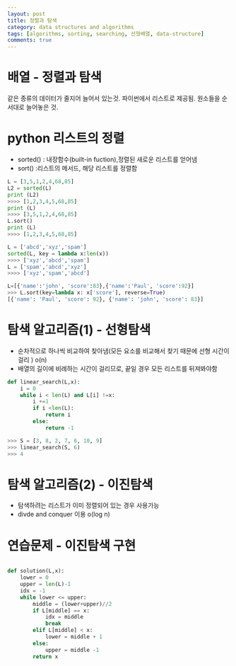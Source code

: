 ```yaml
---
layout: post
title: 정렬과 탐색
category: data structures and algorithms
tags: [algorithms, sorting, searching, 선형배열, data-structure]
comments: true
---
```


# 배열 - 정렬과 탐색
같은 종류의 데이터가 줄지어 늘어서 있는것. 파이썬에서 리스트로 제공됨. 원소들을 순서대로 늘어놓은 것. 


# python 리스트의 정렬
- sorted() : 내장함수(built-in fuction),정렬된 새로운 리스트를 얻어냄
- sort() :리스트의 메서드, 해당 리스트를 정렬함

```python
L = [3,5,1,2,4,68,85]
L2 = sorted(L)
print (L2) 
>>>> [1,2,3,4,5,68,85]
print (L)
>>>> [3,5,1,2,4,68,85]
L.sort()
print (L) 
>>>> [1,2,3,4,5,68,85]

L = ['abcd','xyz','spam']
sorted(L, key = lambda x:len(x))
>>>> ['xyz','abcd','spam']
L = ['spam','abcd','xyz']
>>>> ['xyz','spam','abcd']

L=[{'name':'john', 'score':83},{'name':'Paul', 'score':92}]
>>> L.sort(key=lambda x: x['score'], reverse=True)
[{'name': 'Paul', 'score': 92}, {'name': 'john', 'score': 83}]
```

# 탐색 알고리즘(1) - 선형탐색
- 순차적으로 하나씩 비교하여 찾아냄(모든 요소를 비교해서 찾기 때문에 선형 시간이 걸리 ) o(n)
- 배열의 길이에 비례하는 시간이 걸리므로, 끝일 경우 모든 리스트를 뒤져봐야함 

```python
def linear_search(L,x):
    i = 0
    while i < len(L) and L[i] !=x:
        i +=1
        if i <len(L):
            return i
        else: 
            return -1

>>> S = [3, 8, 2, 7, 6, 10, 9]
>>> linear_search(S, 6)
>>> 4 
```


# 탐색 알고리즘(2) - 이진탐색
- 탐색하려는 리스트가 이미 정렬되어 있는 경우 사용가능
- divde and conquer 이용 o(log n)

# 연습문제 - 이진탐색 구현
```python 

def solution(L,x):
    lower = 0
    upper = len(L)-1
    idx = -1
    while lower <= upper:
        middle = (lower+upper)//2
        if L[middle] == x:
            idx = middle
            break
        elif L[middle] < x:
            lower = middle + 1
        else:
            upper = middle -1
        return x

```